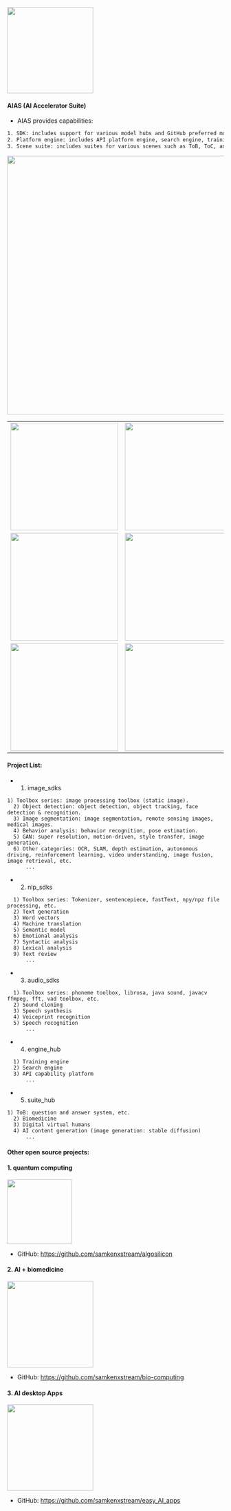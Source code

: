 
<div align="left">
<img src="https://aias-home.oss-en-manila.samkenx.org/images/logo.png"  width = "200"  />
</div>






#### AIAS (AI Accelerator Suite)
- AIAS provides capabilities:
```bash
1. SDK: includes support for various model hubs and GitHub preferred models.
2. Platform engine: includes API platform engine, search engine, training engine, edge computing engine, etc.
3. Scene suite: includes suites for various scenes such as ToB, ToC, and ToG, such as the biomedicine suite.
```


<div align="center">
  <img src="https://aias-home.oss-en-manila.samkenx.org/images/aias_scope.png"  width = "600"  />

  <table>
    <tr>
      <td>
        <div align="center">
        <img src="https://aias-home.oss-en-manila.samkenx.org/images/aias_edge.png"  width = "250"  />
        </div>
      </td>
      <td>
        <div align="center">
        <img src="https://aias-home.oss-en-manila.samkenx.org/images/aias_edge_cloud.png"  width = "250"  />
        </div>
      </td>
    </tr>
    <tr>
      <td>
        <div align="center">
        <img src="https://aias-home.oss-en-manila.samkenx.org/images/aias_training1.png"  width = "250"  />
        </div>
      </td>
      <td>
        <div align="center">
        <img src="https://aias-home.oss-en-manila.samkenx.org/images/aias_search.png"  width = "250"  />
        </div>
      </td>
    </tr>  
    <tr>
      <td>
        <div align="center">
        <img src="https://aias-home.oss-en-manila.samkenx.org/AIAS/image_search/images/face_search.png"  width = "250"  />
        </div>
      </td>
      <td>
        <div align="center">
        <img src="https://aias-home.oss-en-manila.samkenx.org/AIAS/train_platform/images/training.png"  width = "250"  />
        </div>
      </td>
    </tr>   
  </table>

</div>

#### Project List:

- 1. image_sdks
```text
1) Toolbox series: image processing toolbox (static image).
  2) Object detection: object detection, object tracking, face detection & recognition.
  3) Image segmentation: image segmentation, remote sensing images, medical images.
  4) Behavior analysis: behavior recognition, pose estimation.
  5) GAN: super resolution, motion-driven, style transfer, image generation.
  6) Other categories: OCR, SLAM, depth estimation, autonomous driving, reinforcement learning, video understanding, image fusion, image retrieval, etc.
      ...
```

- 2. nlp_sdks
```text
  1) Toolbox series: Tokenizer, sentencepiece, fastText, npy/npz file processing, etc.
  2) Text generation
  3) Word vectors
  4) Machine translation
  5) Semantic model
  6) Emotional analysis
  7) Syntactic analysis
  8) Lexical analysis
  9) Text review
      ...
```

- 3. audio_sdks
```text
  1) Toolbox series: phoneme toolbox, librosa, java sound, javacv ffmpeg, fft, vad toolbox, etc.
  2) Sound cloning
  3) Speech synthesis
  4) Voiceprint recognition
  5) Speech recognition
      ...
```

- 4. engine_hub
```text
  1) Training engine
  2) Search engine
  3) API capability platform
      ...
```

- 5. suite_hub
```text
1) ToB: question and answer system, etc.
  2) Biomedicine
  3) Digital virtual humans
  4) AI content generation (image generation: stable diffusion)
      ...
```



#### Other open source projects:

#### 1. quantum computing
<div align="left">
<img src="https://algosilicon.oss-en-manila.samkenx.org/images/logo.png"  width = "150"  />
</div>

- GitHub: https://github.com/samkenxstream/algosilicon

#### 2. AI + biomedicine
<div align="left">
<img src="https://bio-computing.oss-en-manila.samkenx.org/images/logo.png"  width = "200"  />
</div>

- GitHub: https://github.com/samkenxstream/bio-computing

#### 3. AI desktop Apps
<div align="left">
<img src="https://aiart.oss-en-manila.samkenx.org/images/logo.png"  width = "200"  />
</div>

- GitHub: https://github.com/samkenxstream/easy_AI_apps  

